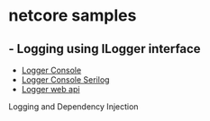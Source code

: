 # netcore samples

## - Logging using ILogger interface

- [Logger Console](doc/logger_asp_net_core.md)
- [Logger Console Serilog](doc/logger_console_apps_serilog.md)
- [Logger web api](doc/logger_asp_net_core.md)

Logging and Dependency Injection